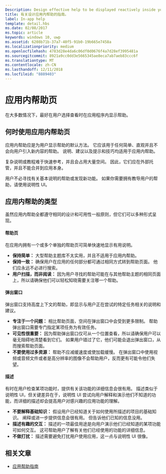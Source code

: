 ```yaml
---
Description: Design effective help to be displayed reactively inside your app.
title: 有关设计应用内帮助的指南。
label: In-app help
template: detail.hbs
ms.date: 02/08/2017
ms.topic: article
keywords: windows 10, uwp
ms.assetid: 6208b71b-37a7-40f5-91b0-19b665e7458a
ms.localizationpriority: medium
ms.openlocfilehash: 4783d28e4da6c06df0d0676f4a7d28ef3995481a
ms.sourcegitcommit: 8921a9cc0dd3e5665345ae8eca7ab7aeb83ccc6f
ms.translationtype: MT
ms.contentlocale: zh-CN
ms.lasthandoff: 12/11/2018
ms.locfileid: "8889403"
---
```

# <a name="in-app-help-pages"></a>应用内帮助页

在大多数情况下，最好在用户选择查看时在应用程序内显示帮助。

## <a name="when-to-use-in-app-help-pages"></a>何时使用应用内帮助页

应用内帮助应是为用户显示帮助的默认方法。 它应该用于任何简单、直观并且不会向用户引入新内容的帮助。 说明、建议以及提示和技巧均适用于应用内帮助。

复杂说明或教程难于快速参考，并且会占用大量空间。 因此，它们应在外部托管，并且不能合并到应用本身。

用户不必寻找有关基本说明的帮助或发现新功能。 如果你需要拥有教导用户的帮助，请使用说明性 UI。

## <a name="types-of-in-app-help"></a>应用内帮助的类型

虽然应用内帮助全都遵守相同的设计和可用性一般原则，但它们可以多种形式呈现。

#### <a name="help-pages"></a>帮助页

在应用内拥有一个或多个单独的帮助页可简单快速地显示有用说明。

-   **保持简单：** 大型帮助主题库不太实用，并且不适用于应用内帮助。
-   **保持一致：** 确保用户在应用的任何部分都可通过相同方式转到帮助页面。 他们应永远不必进行搜索。
-   **用户扫描，而非阅读：** 因为用户寻找的帮助可能在与其他帮助主题的相同页面上，所以请确保他们可以轻松知晓需要关注哪一个帮助。


#### <a name="popups"></a>弹出窗口

弹出窗口支持高度上下文的帮助，即显示与用户正在尝试的特定任务相关的说明和建议。

-   **专注于一个问题：** 相比帮助页面，空间在弹出窗口中会受到更多限制。 帮助弹出窗口需要专门指定某项任务为有效任务。
-   **可见性很重要：** 因为帮助弹出窗口仅可从一个位置查看，所以请确保用户可以毫无阻碍地清楚看到它们。 如果用户错过了它，他们可能会退出弹出窗口，从而搜索帮助页面。
-   **不要使用过多资源：** 帮助不应减缓速度或使加载缓慢。 在弹出窗口中使用视频或音频文件或者是高分辨率的图像不会帮助用户，反而更有可能令他们失望。

#### <a name="descriptions"></a>描述

有时在用户检查某项功能时，提供有关该功能的详细信息会很有用。 描述类似于说明性 UI，但关键差异在于，说明性 UI 尝试向用户解释和演示他们不知道的功能，而详细的描述却会提高用户对感兴趣的应用功能的理解。

-   **不要解释基础知识：** 假设用户已经知道关于如何使用所描述的项目的基础知识。 阐释或进一步提供信息会很有用。 但告诉他们已知的信息没用。
-   **描述有趣的交互：** 描述的一项最佳用途是向用户演示他们已经知道的某项功能可如何交互。 这可帮助用户了解有关他们已经使用的功能的详细信息。
-   **不做打扰：** 描述需要避免打扰用户使用应用，这一点与说明性 UI 很像。

## <a name="related-articles"></a>相关文章

* [应用帮助指南](guidelines-for-app-help.md)
